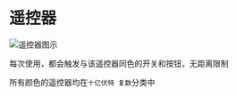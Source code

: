 # 遥控器

<img alt="遥控器图示" src="/images/expand/others/remote_controller.webp" class="center_image">

每次使用，都会触发与该遥控器同色的开关和按钮，无距离限制

所有颜色的遥控器均在`十亿伏特 复数`分类中